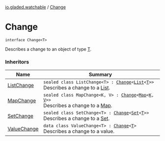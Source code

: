 [io.gladed.watchable](index.md) / [Change](./-change.md)

# Change

`interface Change<T>`

Describes a change to an object of type [T](-change.md#T).

### Inheritors

| Name | Summary |
|---|---|
| [ListChange](-list-change/index.md) | `sealed class ListChange<T> : `[`Change`](./-change.md)`<`[`List`](https://kotlinlang.org/api/latest/jvm/stdlib/kotlin.collections/-list/index.html)`<`[`T`](-list-change/index.md#T)`>>`<br>Describes a change to a [List](https://kotlinlang.org/api/latest/jvm/stdlib/kotlin.collections/-list/index.html). |
| [MapChange](-map-change/index.md) | `sealed class MapChange<K, V> : `[`Change`](./-change.md)`<`[`Map`](https://kotlinlang.org/api/latest/jvm/stdlib/kotlin.collections/-map/index.html)`<`[`K`](-map-change/index.md#K)`, `[`V`](-map-change/index.md#V)`>>`<br>Describes a change to a [Map](https://kotlinlang.org/api/latest/jvm/stdlib/kotlin.collections/-map/index.html). |
| [SetChange](-set-change/index.md) | `sealed class SetChange<T> : `[`Change`](./-change.md)`<`[`Set`](https://kotlinlang.org/api/latest/jvm/stdlib/kotlin.collections/-set/index.html)`<`[`T`](-set-change/index.md#T)`>>`<br>Describes a change to a [Set](https://kotlinlang.org/api/latest/jvm/stdlib/kotlin.collections/-set/index.html). |
| [ValueChange](-value-change/index.md) | `data class ValueChange<T> : `[`Change`](./-change.md)`<`[`T`](-value-change/index.md#T)`>`<br>Describes a change to a value. |
